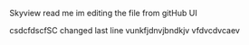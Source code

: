 Skyview read me
im editing the file from gitHub UI

csdcfdscfSC
changed last line
vunkfjdnvjbndkjv
vfdvcdvcaev
